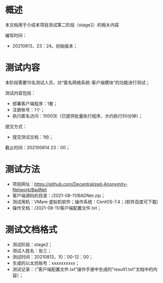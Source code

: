 # 概述
本文档用于介绍本项目测试第二阶段（stage2）的相关内容

编写时间：
- 20210813，23：24。初始版本；


# 测试内容
本阶段需要10名测试人员，对“匿名网络系统-客户端模块”的功能进行测试；

测试内容包括：
- 部署客户端程序：1套；
- 注册账号：1个；
- 执行匿名访问：1000次（已提供批量执行程序，大约执行50分钟）；

提交方式：
- 提交测试文档：1份；

截止时间：202100814 23：00；

# 测试方法
- 项目网址：https://github.com/Decentralized-Anonymity-Network/BadNet
- 客户端源码的目录：/2021-08-11/BADNet.zip；
- 测试用机：VMare 虚拟机软件；操作系统：CentOS-7.4；(软件百度可下载)
- 操作文档：/2021-08-11/客户端配置文件.txt；

# 测试文档格式
- 测试阶段：stage2；
- 测试人姓名：张三；
- 测试时间：20210813，10：00-12：00；
- 生成的以太坊账号：xxxxxxxxxx；
- 测试记录：（“客户端配置文件.txt”操作手册中生成的"result1.txt"文档中的内容）；
